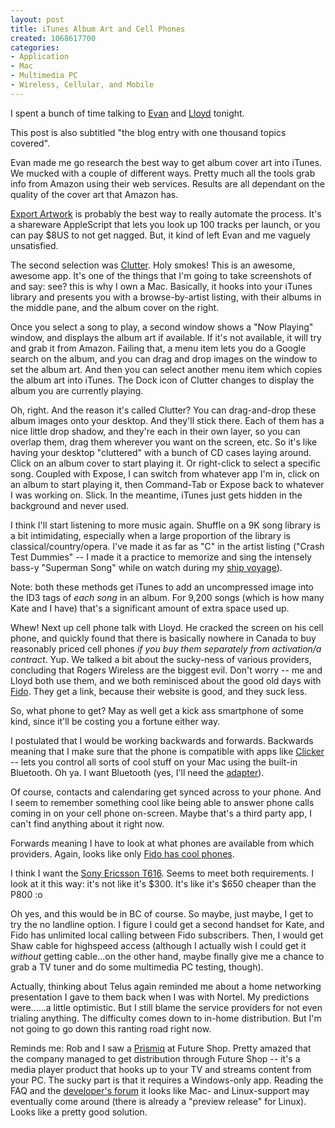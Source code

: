 ```yaml
--- 
layout: post
title: iTunes Album Art and Cell Phones
created: 1068617700
categories: 
- Application
- Mac
- Multimedia PC
- Wireless, Cellular, and Mobile
---
```

I spent a bunch of time talking to <a href="http://home.justwerks.com" title="Evan Wise">Evan</a> and <a href="http://www.foolswisdom.com" title="Lloyd Budd">Lloyd</a> tonight.

This post is also subtitled "the blog entry with one thousand topics covered".
<!--break-->
Evan made me go research the best way to get album cover art into iTunes. We mucked with a couple of different ways. Pretty much all the tools grab info from Amazon using their web services. Results are all dependant on the quality of the cover art that Amazon has.

<a href="http://www.dizzypenguin.com/automac-it/">Export Artwork</a> is probably the best way to really automate the process. It's a shareware AppleScript that lets you look up 100 tracks per launch, or you can pay $8US to not get nagged. But, it kind of left Evan and me vaguely unsatisfied.

The second selection was <a href="http://www.sprote.com/clutter/">Clutter</a>. Holy smokes! This is an awesome, awesome app. It's one of the things that I'm going to take screenshots of and say: see? this is why I own a Mac. Basically, it hooks into your iTunes library and presents you with a browse-by-artist listing, with their albums in the middle pane, and the album cover on the right.

Once you select a song to play, a second window shows a "Now Playing" window, and displays the album art if available. If it's not available, it will try and grab it from Amazon. Failing that, a menu item lets you do a Google search on the album, and you can drag and drop images on the window to set the album art. And then you can select another menu item which copies the album art into iTunes. The Dock icon of Clutter changes to display the album you are currently playing.

Oh, right. And the reason it's called Clutter? You can drag-and-drop these album images onto your desktop. And they'll stick there. Each of them has a nice little drop shadow, and they're each in their own layer, so you can overlap them, drag them wherever you want on the screen, etc. So it's like having your desktop "cluttered" with a bunch of CD cases laying around. Click on an album cover to start playing it. Or right-click to select a specific song. Coupled with Expose, I can switch from whatever app I'm in, click on an album to start playing it, then Command-Tab or Expose back to whatever I was working on. Slick. In the meantime, iTunes just gets hidden in the background and never used.

I think I'll start listening to more music again. Shuffle on a 9K song library is a bit intimidating, especially when a large proportion of the library is classical/country/opera. I've made it as far as "C" in the artist listing ("Crash Test Dummies" -- I made it a practice to memorize and sing the intensely bass-y "Superman Song" while on watch during my <a href="http://www.bmannconsulting.com/node/view/80" title="Class Afloat">ship voyage</a>).

Note: both these methods get iTunes to add an uncompressed image into the ID3 tags of <em>each song</em> in an album. For 9,200 songs (which is how many Kate and I have) that's a significant amount of extra space used up.

Whew! Next up cell phone talk with Lloyd. He cracked the screen on his cell phone, and quickly found that there is basically nowhere in Canada to buy reasonably priced cell phones <em>if you buy them separately from activation/a contract</em>. Yup. We talked a bit about the sucky-ness of various providers, concluding that Rogers Wireless are the biggest evil. Don't worry -- me and Lloyd both use them, and we both reminisced about the good old days with <a href="http://www.fido.ca">Fido</a>. They get a link, because their website is good, and they suck less.

So, what phone to get? May as well get a kick ass smartphone of some kind, since it'll be costing you a fortune either way.

I postulated that I would be working backwards and forwards. Backwards meaning that I make sure that the phone is compatible with apps like <a href="http://homepage.mac.com/jonassalling/Shareware/Clicker/">Clicker</a> -- lets you control all sorts of cool stuff on your Mac using the built-in Bluetooth. Oh ya. I want Bluetooth (yes, I'll need the <a href="http://store.apple.com/1-800-MY-APPLE/WebObjects/AppleStore?productLearnMore=T6295ZM/A" title="D-Link DBT-120 USB Bluetooth Adapter - Apple Store">adapter</a>).

Of course, contacts and calendaring get synced across to your phone. And I seem to remember something cool like being able to answer phone calls coming in on your cell phone on-screen. Maybe that's a third party app, I can't find anything about it right now.

Forwards meaning I have to look at what phones are available from which providers. Again, looks like only <a href="http://www.fido.ca/portal/en/product/handset.shtml">Fido has cool phones</a>.

I think I want the <a href="http://reviews.cnet.com/Sony_Ericsson_T616/4505-6454_7-30538750.html?tag=subnav">Sony Ericsson T616</a>. Seems to meet both requirements. I look at it this way: it's not like it's $300. It's like it's $650 cheaper than the P800 :o

Oh yes, and this would be in BC of course. So maybe, just maybe, I get to try the no landline option. I figure I could get a second handset for Kate, and Fido has unlimited local calling between Fido subscribers. Then, I would get Shaw cable for highspeed access (although I actually wish I could get it <em>without</em> getting cable...on the other hand, maybe finally give me a chance to grab a TV tuner and do some multimedia PC testing, though).

Actually, thinking about Telus again reminded me about a home networking presentation I gave to them back when I was with Nortel. My predictions were...<ahem>...a little optimistic. But I still blame the service providers for not even trialing anything. The difficulty comes down to in-home distribution. But I'm not going to go down this ranting road right now.

Reminds me: Rob and I saw a <a href="http://www.prismiq.com/products/index.asp">Prismiq</a> at Future Shop. Pretty amazed that the company managed to get distribution through Future Shop -- it's a media player product that hooks up to your TV and streams content from your PC. The sucky part is that it requires a Windows-only app. Reading the FAQ and the <a href="http://www.prismiq.org">developer's forum</a> it looks like Mac- and Linux-support may eventually come around (there is already a  "preview release" for Linux). Looks like a pretty good solution.
